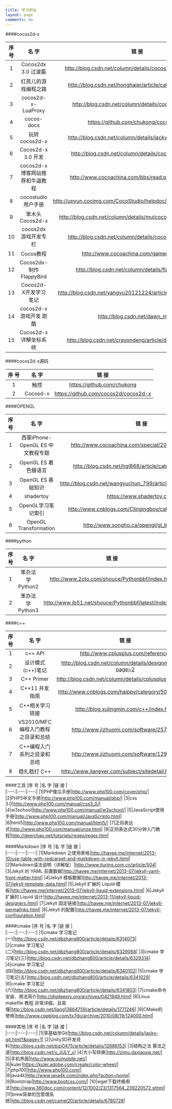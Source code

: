 ```yaml
---
title: 学习网址
layout: page
comments: no
---
```

####cocos2d-x

|序 号  |名 字   |链 接  |  
|:---:|:---:|:---:|
|1|Cocos2dx 3.0 过渡篇|<http://blog.csdn.net/column/details/cocos2dx-star530.html>|
|2|红孩儿的游戏编程之路|<http://blog.csdn.net/honghaier/article/category/1217322>|
|3|cocos2d-x-LuaProxy|<http://blog.csdn.net/column/details/cocosbuilder.html>|
|4|cocos-docs|<https://github.com/chukong/cocos-docs>|
|5|玩转cocos2d-x|<http://blog.csdn.net/column/details/jacky-cocos2dx.html>|
|6|Cocos2d-x 3.0 开发|<http://blog.csdn.net/column/details/cocos2d-x-3.html>|
|7|cocos2d-x 博客网站推荐和牛逼教程|<http://www.cocoachina.com/bbs/read.php?tid=194754>|
|8|cocostudio用户手册|<http://upyun.cocimg.com/CocoStudio/helpdoc/v1.0.0.0/zh/index.html>|
|9|笨木头Cocos2d-x|<http://blog.csdn.net/column/details/mutcocos2d-x.html?page=3>|
|10|cocos2dx游戏开发专栏|<http://blog.csdn.net/column/details/cocos2dx-itcast.html>|
|11| Cocos教程|<http://www.cocoachina.com/gamedev/cocos/>|
|12|Cocos2dx-制作FlappyBird|<http://blog.csdn.net/column/details/flappybird.html>|
|13|Cocos2d-X开发学习笔记|<http://blog.csdn.net/yangyu20121224/article/category/1499023>|
|14|cocos2d-x游戏开发 跑酷|<http://blog.csdn.net/dawn_moon>|
|15|Cocos2d-x 详解坐标系统|<http://blog.csdn.net/crayondeng/article/details/11936309>|


####cocos2d-x源码

|序 号  |名 字   |链 接  |  
|:---:|:---:|:---:|
|1|触控|<https://github.com/chukong>|
|2|Cocosd-x|<https://github.com/cocos2d/cocos2d-x>|

####OPENGL

|序 号  |名 字   |链 接  |  
|:---:|:---:|:---:|
|1|西蒙iPhone-OpenGL ES 中文教程专题|<http://www.cocoachina.com/special/2010/0126/404.html>|
|2|OpenGL ES 着色器语言|<http://blog.csdn.net/hgl868/article/category/1207789/2>|
|3|OpenGL ES 基础知识|<http://blog.csdn.net/wangyuchun_799/article/category/1122389/4>|
|4|shadertoy|<https://www.shadertoy.com/>|
|5|OpenGL学习笔记索引|<http://www.cnblogs.com/Clingingboy/category/265571.html>|
|6|OpenGL Transformation|<http://www.songho.ca/opengl/gl_transform.html>|



####python

|序 号  |名 字   |链 接  |  
|:---:|:---:|:---:|
|1|笨办法学 Python2|<http://www.2cto.com/shouce/Pythonbbf/index.html>|
|2|笨办法学 Python3|<http://www.jb51.net/shouce/Pythonbbf/latest/index.html>|


####c++

|序 号  |名 字   |链 接  |  
|:---:|:---:|:---:|
|1|c++ API|<http://www.cplusplus.com/reference/>|
|2|设计模式(c++)笔记|<http://blog.csdn.net/column/details/designnote.html?page=2>|
|3|C++ Primer|<http://blog.csdn.net/column/details/cplusplusprimer.html>|
|4|C++11 并发指南|<http://www.cnblogs.com/haippy/category/505027.html>|
|5|C++相关学习链接|<http://blog.xulingmin.com/c++/index.html>|
|6|VS2010/MFC编程入门教程之目录和总结|<http://www.jizhuomi.com/software/257.html>|
|7|C++编程入门系列之目录和总结|<http://www.jizhuomi.com/software/129.html>|
|8|稳扎稳打 C++|<http://www.ilanever.com/subject/sitedetail.html?id=3>|



####工具
|序 号  |名 字   |链 接  |  
|:---:|:---:|:---:|
|1|PHP傻瓜手册|<http://www.php100.com/cover/php/>|  
|2|PHP5中文手册|<http://www.php100.com/manual/php/>|
|3|css 3.0|<http://www.php100.com/manual/css3_0/>|  
|4|w3school|<http://www.php100.com/manual/w3school/>|
|5|JavaScript使用手册|<http://www.php100.com/manual/JavaScriptq.html>|  
|6|html5|<http://www.php100.com/manual/html5/>|
|7|正则表达式|<http://www.php100.com/manual/unze.html>|
|8|正则表达式30分钟入门教程|<http://deerchao.net/tutorials/regex/regex.htm>|


####Markdown
|序 号  |名 字   |链 接  |  
|:---:|:---:|:---:|
|1|Markdown 之使用表格|<http://havee.me/internet/2013-10/use-table-with-redcarpet-and-markdown-in-jekyll.html>|  
|2|Markdown语法说明（详解版）|<http://www.ituring.com.cn/article/504>|
|3|Jekyll 的 YAML 前置数据|<http://havee.me/internet/2013-07/jekyll-yaml-front-matter.html>|
|4|Jekyll 模板数据|<http://havee.me/internet/2013-07/jekyll-template-data.html>|
|5|Jekyll 扩展的 Liquid 模板|<http://havee.me/internet/2013-07/jekyll-liquid-extensions.html>|
|6|Jekyll 扩展的 Liquid 设计|<http://havee.me/internet/2013-11/jekyll-liquid-designers.html>|
|7|Jekyll 固定链接|<http://havee.me/internet/2013-07/jekyll-permalinks.html>|
|8|Jekyll 的配置|<http://havee.me/internet/2013-07/jekyll-configuration.html>|

####cmake
|序 号  |名 字   |链 接  |  
|:---:|:---:|:---:|
|1|cmake 学习笔记(一)|<http://blog.csdn.net/dbzhang800/article/details/6314073>|  
|2|cmake 学习笔记(二)|<http://blog.csdn.net/dbzhang800/article/details/6329068>|
|3|cmake 学习笔记(三)|<http://blog.csdn.net/dbzhang800/article/details/6329314>|
|4|cmake 学习笔记(四)|<http://blog.csdn.net/dbzhang800/article/details/6340102>|
|5|cmake 学习笔记(五)|<http://blog.csdn.net/dbzhang800/article/details/6341029>|
|6|cmake 学习笔记(六)|<http://blog.csdn.net/dbzhang800/article/details/6341803>|
|7|cmake命令 安装、用法简介|<http://digdeeply.org/archives/0421949.html>|
|8|Linux makefile 教程 非常详细，且易懂|<http://blog.csdn.net/liang13664759/article/details/1771246>|
|9|CMake的使用|<http://www.cppblog.com/tx7do/archive/2010/08/19/124000.html>|


####其他
|序 号  |名 字   |链 接  |  
|:---:|:---:|:---:|
|1|零基础学Git|<http://blog.csdn.net/column/details/jacky-git.html?&page=1>| 
|2|Unity3D开发资料|<http://blog.csdn.net/pizi0475/article/details/12686153>|
|3|结构之法 算法之道|<http://blog.csdn.net/v_JULY_v>|
|4|大小写转换|<http://zimu.daxiaoxie.net/>|
|5|手机界面|<http://www.guimobile.net/>|
|6|kuler|<https://kuler.adobe.com/create/color-wheel/>|
|7|php100|<http://www.php100.com/>|
|8|java4k|<http://www.java4k.com/index.php?action=home>|
|9|Bootstrap|<http://www.bootcss.com/>|
|10|wget下载终极用法|<http://www.360doc.com/content/12/1002/23/1317564_239220572.shtml>|
|11|brew简单的包管理系统|<http://blog.csdn.net/camel20/article/details/6780728>|






 